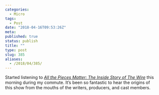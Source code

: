 ```yaml
---
categories:
  - Micro
tags:
  - Post
date: "2018-04-16T09:53:26Z"
meta:
published: true
status: publish
title: ""
type: post
slug: 385
aliases:
  - /2018/04/385/
---
```

<p>Started listening to <em><a href="https://www.goodreads.com/book/show/38739910-all-the-pieces-matter">All the Pieces Matter: The Inside Story of The Wire</a></em> this morning during my commute. It’s been so fantastic to hear the origins of this show from the mouths of the writers, producers, and cast members.</p>
